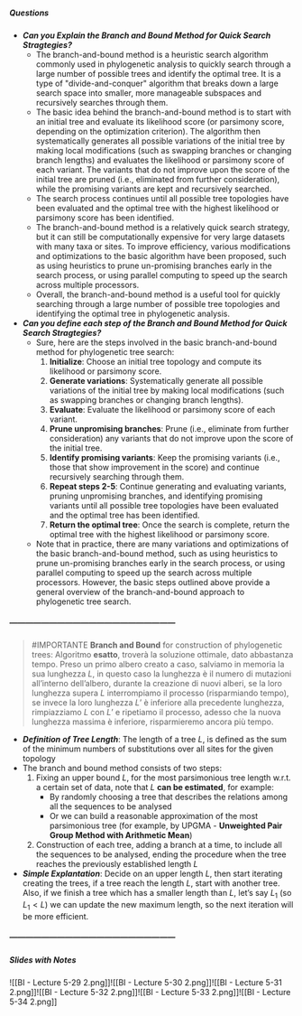 ##### Questions
- ***Can you Explain the Branch and Bound Method for Quick Search Stragtegies?***
	- The branch-and-bound method is a heuristic search algorithm commonly used in phylogenetic analysis to quickly search through a large number of possible trees and identify the optimal tree. It is a type of "divide-and-conquer" algorithm that breaks down a large search space into smaller, more manageable subspaces and recursively searches through them.
	- The basic idea behind the branch-and-bound method is to start with an initial tree and evaluate its likelihood score (or parsimony score, depending on the optimization criterion). The algorithm then systematically generates all possible variations of the initial tree by making local modifications (such as swapping branches or changing branch lengths) and evaluates the likelihood or parsimony score of each variant. The variants that do not improve upon the score of the initial tree are pruned (i.e., eliminated from further consideration), while the promising variants are kept and recursively searched.
	- The search process continues until all possible tree topologies have been evaluated and the optimal tree with the highest likelihood or parsimony score has been identified.
	- The branch-and-bound method is a relatively quick search strategy, but it can still be computationally expensive for very large datasets with many taxa or sites. To improve efficiency, various modifications and optimizations to the basic algorithm have been proposed, such as using heuristics to prune un-promising branches early in the search process, or using parallel computing to speed up the search across multiple processors.
	- Overall, the branch-and-bound method is a useful tool for quickly searching through a large number of possible tree topologies and identifying the optimal tree in phylogenetic analysis.
- ***Can you define each step of the Branch and Bound Method for Quick Search Stragtegies?***
	- Sure, here are the steps involved in the basic branch-and-bound method for phylogenetic tree search:
	  1. **Initialize**: Choose an initial tree topology and compute its likelihood or parsimony score.
	  2. **Generate variations**: Systematically generate all possible variations of the initial tree by making local modifications (such as swapping branches or changing branch lengths).
	  3. **Evaluate**: Evaluate the likelihood or parsimony score of each variant.
	  4. **Prune unpromising branches**: Prune (i.e., eliminate from further consideration) any variants that do not improve upon the score of the initial tree.
	  5. **Identify promising variants**: Keep the promising variants (i.e., those that show improvement in the score) and continue recursively searching through them.
	  6. **Repeat steps 2-5**: Continue generating and evaluating variants, pruning unpromising branches, and identifying promising variants until all possible tree topologies have been evaluated and the optimal tree has been identified.
	  7. **Return the optimal tree**: Once the search is complete, return the optimal tree with the highest likelihood or parsimony score.
	- Note that in practice, there are many variations and optimizations of the basic branch-and-bound method, such as using heuristics to prune un-promising branches early in the search process, or using parallel computing to speed up the search across multiple processors. However, the basic steps outlined above provide a general overview of the branch-and-bound approach to phylogenetic tree search.

##### —————————————————————
> #IMPORTANTE **Branch and Bound** for construction of phylogenetic trees:
> Algoritmo **esatto**, troverà la soluzione ottimale, dato abbastanza tempo.
> Preso un primo albero creato a caso, salviamo in memoria la sua lunghezza $L$, in questo caso la lunghezza è il numero di mutazioni all’interno dell’albero, durante la creazione di nuovi alberi, se la loro lunghezza supera $L$ interrompiamo il processo (risparmiando tempo), se invece la loro lunghezza $L’$ è inferiore alla precedente lunghezza, rimpiazziamo $L$ con $L’$ e ripetiamo il processo, adesso che la nuova lunghezza massima è inferiore, risparmieremo ancora più tempo.

- ***Definition of Tree Length***: The length of a tree $L$, is defined as the sum of the minimum numbers of substitutions over all sites for the given topology
- The branch and bound method consists of two steps: 
	1. Fixing an upper bound $L$, for the most parsimonious tree length w.r.t. a certain set of data, note that $L$ **can be estimated**, for example:
		- By randomly choosing a tree that describes the relations among all the sequences to be analysed
		- Or we can build a reasonable approximation of the most parsimonious tree (for example, by UPGMA - **Unweighted Pair Group Method with Arithmetic Mean**)
	2. Construction of each tree, adding a branch at a time, to include all the sequences to be analysed, ending the procedure when the tree reaches the previously established length $L$
- ***Simple Explantation***: Decide on an upper length $L$, then start iterating creating the trees, if a tree reach the length $L$, start with another tree.
  Also, if we finish a tree which has a smaller length than $L$, let’s say $L_1$ (so $L_1 \lt L$) we can update the new maximum length, so the next iteration will be more efficient.

##### —————————————————————
##### Slides with Notes
![[BI - Lecture 5-29 2.png]]![[BI - Lecture 5-30 2.png]]![[BI - Lecture 5-31 2.png]]![[BI - Lecture 5-32 2.png]]![[BI - Lecture 5-33 2.png]]![[BI - Lecture 5-34 2.png]]